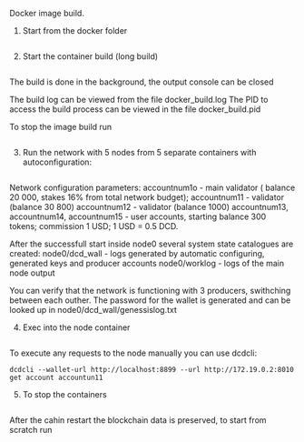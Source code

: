 Docker image build. 

1. Start from the docker folder
```cd dcd_protocol/docker
```

2. Start the container build (long build)
```./docker_build.sh
```
The build is done in the background, the output console can be closed

The build log can be viewed from the file docker_build.log
The PID to access the build process can be viewed in the file docker_build.pid

To stop the image build run
```./docker_build_stop.sh 
```

3. Run the network with 5 nodes from 5 separate containers with autoconfiguration:
```./run.h
```

Network configuration parameters:
accountnum1o - main validator ( balance 20 000, stakes 16% from total network budget);
accountnum11 - validator (balance 30 800)
accountnum12 - validator (balance 1000)
accountnum13, accountnum14, accountnum15 - user accounts, starting balance 300 tokens;
commission 1 USD;
1 USD = 0.5 DCD.

After the successfull start inside node0 several system state catalogues are created:
node0/dcd_wall - logs generated by automatic configuring, generated keys and producer accounts 
node0/worklog - logs of the main node output

You can verify that the network is functioning with 3 producers, swithching between each outher. 
The password for the wallet is generated and can be looked up in node0/dcd_wall/genessislog.txt

4. Exec into the node container
```docker exec -it node0 bash
```
To execute any requests to the node manually you can use dcdcli:
```
dcdcli --wallet-url http://localhost:8899 --url http://172.19.0.2:8010 get account accountun11
```

5. To stop the containers
```./stop.sh
```

After the cahin restart the blockchain data is preserved, to start from scratch run
```./delete_nodes_data.sh
```